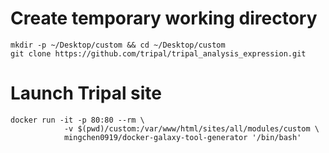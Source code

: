 # Create temporary working directory

```
mkdir -p ~/Desktop/custom && cd ~/Desktop/custom
git clone https://github.com/tripal/tripal_analysis_expression.git
```

# Launch Tripal site

```
docker run -it -p 80:80 --rm \
            -v $(pwd)/custom:/var/www/html/sites/all/modules/custom \
            mingchen0919/docker-galaxy-tool-generator '/bin/bash'
```
